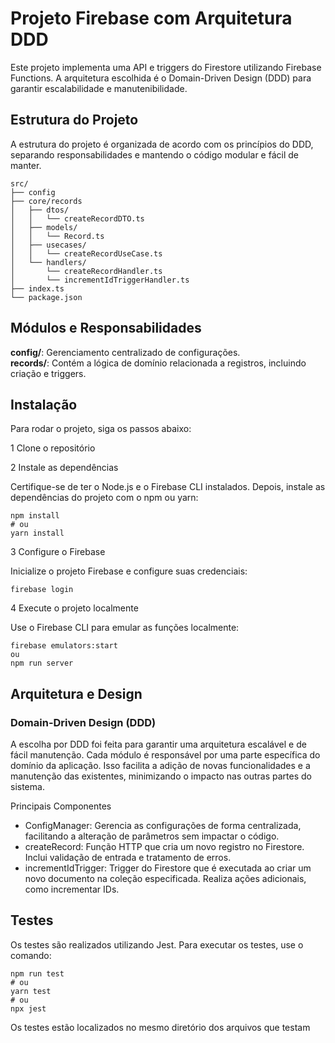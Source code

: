 # Projeto Firebase com Arquitetura DDD
Este projeto implementa uma API e triggers do Firestore utilizando Firebase Functions. A arquitetura escolhida é o Domain-Driven Design (DDD) para garantir escalabilidade e manutenibilidade.

## Estrutura do Projeto
A estrutura do projeto é organizada de acordo com os princípios do DDD, separando responsabilidades e mantendo o código modular e fácil de manter.

```
src/
├── config
├── core/records
│   ├── dtos/
│   │   └── createRecordDTO.ts
│   ├── models/
│   │   └── Record.ts
│   ├── usecases/
│   │   └── createRecordUseCase.ts
│   └── handlers/
│       └── createRecordHandler.ts
│       └── incrementIdTriggerHandler.ts
├── index.ts
└── package.json

```
## Módulos e Responsabilidades
**config/**: Gerenciamento centralizado de configurações.<br>
**records/**: Contém a lógica de domínio relacionada a registros, incluindo criação e triggers.

## Instalação
Para rodar o projeto, siga os passos abaixo:

1 Clone o repositório

2 Instale as dependências

Certifique-se de ter o Node.js e o Firebase CLI instalados. Depois, instale as dependências do projeto com o npm ou yarn:

```
npm install
# ou
yarn install
```

3 Configure o Firebase

Inicialize o projeto Firebase e configure suas credenciais:

```
firebase login
```

4 Execute o projeto localmente

Use o Firebase CLI para emular as funções localmente:

```
firebase emulators:start
ou
npm run server
```

## Arquitetura e Design
### Domain-Driven Design (DDD)
A escolha por DDD foi feita para garantir uma arquitetura escalável e de fácil manutenção. Cada módulo é responsável por uma parte específica do domínio da aplicação. Isso facilita a adição de novas funcionalidades e a manutenção das existentes, minimizando o impacto nas outras partes do sistema.

Principais Componentes
- ConfigManager: Gerencia as configurações de forma centralizada, facilitando a alteração de parâmetros sem impactar o código.<br>
- createRecord: Função HTTP que cria um novo registro no Firestore. Inclui validação de entrada e tratamento de erros.<br>
- incrementIdTrigger: Trigger do Firestore que é executada ao criar um novo documento na coleção especificada. Realiza ações adicionais, como incrementar IDs.<br>

## Testes
Os testes são realizados utilizando Jest. Para executar os testes, use o comando:

```
npm run test
# ou
yarn test
# ou 
npx jest
```
Os testes estão localizados no mesmo diretório dos arquivos que testam

